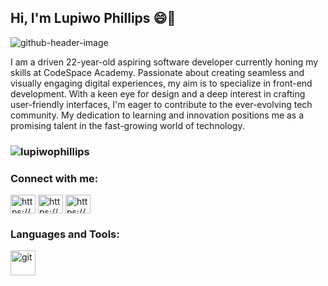 ## Hi, I'm Lupiwo Phillips 😄👋

![github-header-image](https://github.com/user-attachments/assets/e2225bc5-5c36-4386-960a-ddf1442d632f)


I am a driven 22-year-old aspiring software developer currently honing my skills at CodeSpace Academy. Passionate about creating seamless and visually engaging digital experiences, my aim is to specialize in front-end development. With a keen eye for design and a deep interest in crafting user-friendly interfaces, I'm eager to contribute to the ever-evolving tech community. My dedication to learning and innovation positions me as a promising talent in the fast-growing world of technology.

<h3 Skills : HTML, CSS, JS, UI, UX

<p align="left"> <img src="https://komarev.com/ghpvc/?username=lupiwophillips&label=Profile%20views&color=0e75b6&style=flat" alt="lupiwophillips" /> </p>

<h3 align="left">Connect with me:</h3>
<p align="left">
<a href="https://codepen.io/https://codepen.io/lupiwophillips" target="blank"><img align="center" src="https://raw.githubusercontent.com/rahuldkjain/github-profile-readme-generator/master/src/images/icons/Social/codepen.svg" alt="https://codepen.io/lupiwophillips" height="30" width="40" /></a>
<a href="https://linkedin.com/in/https://www.linkedin.com/in/lupiwo-phillips-074b24311/" target="blank"><img align="center" src="https://raw.githubusercontent.com/rahuldkjain/github-profile-readme-generator/master/src/images/icons/Social/linked-in-alt.svg" alt="https://www.linkedin.com/in/lupiwo-phillips-074b24311/" height="30" width="40" /></a>
<a href="https://instagram.com/https://www.instagram.com/dandy_the_poet/" target="blank"><img align="center" src="https://raw.githubusercontent.com/rahuldkjain/github-profile-readme-generator/master/src/images/icons/Social/instagram.svg" alt="https://www.instagram.com/dandy_the_poet/" height="30" width="40" /></a>
</p>

<h3 align="left">Languages and Tools:</h3>
<p align="left"> <a href="https://git-scm.com/" target="_blank" rel="noreferrer"> <img src="https://www.vectorlogo.zone/logos/git-scm/git-scm-icon.svg" alt="git" width="40" height="40"/> </a> </p>



